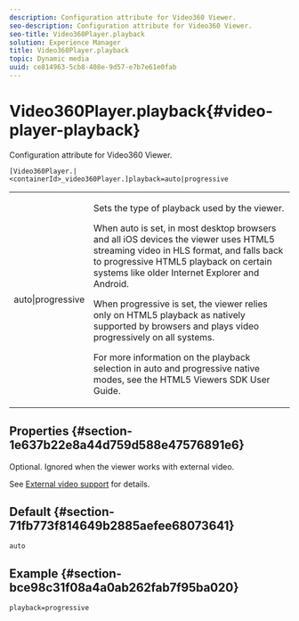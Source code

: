 ```yaml
---
description: Configuration attribute for Video360 Viewer.
seo-description: Configuration attribute for Video360 Viewer.
seo-title: Video360Player.playback
solution: Experience Manager
title: Video360Player.playback
topic: Dynamic media
uuid: ce814963-5cb8-408e-9d57-e7b7e61e0fab
---
```


# Video360Player.playback{#video-player-playback}

Configuration attribute for Video360 Viewer.

 `[Video360Player.|<containerId>_video360Player.]playback=auto|progressive`

<table id="table_441553CD34C94A58A9D7CBF772DEDDB6"> 
 <tbody> 
  <tr> 
   <td colname="col1"> <p> <span class="codeph"> auto|progressive</span> </p> </td> 
   <td colname="col2"> <p> Sets the type of playback used by the viewer. </p> <p>When <span class="codeph"> auto</span> is set, in most desktop browsers and all iOS devices the viewer uses HTML5 streaming video in HLS format, and falls back to progressive HTML5 playback on certain systems like older Internet Explorer and Android. </p> <p>When <span class="codeph"> progressive</span> is set, the viewer relies only on HTML5 playback as natively supported by browsers and plays video progressively on all systems. </p> <p>For more information on the playback selection in <span class="codeph"> auto</span> and <span class="codeph"> progressive</span> native modes, see the HTML5 Viewers SDK User Guide. </p> </td> 
  </tr> 
 </tbody> 
</table>

## Properties {#section-1e637b22e8a44d759d588e47576891e6}

Optional. Ignored when the viewer works with external video.

See [External video support](../../../c-html5-aem-asset-viewers/c-html5-aem-video360/c-html5-aem-video360-external-video-support.md#concept-66aa2784f2294794989bad2af74c3760) for details.

## Default {#section-71fb773f814649b2885aefee68073641}

`auto`

## Example {#section-bce98c31f08a4a0ab262fab7f95ba020}

`playback=progressive` 
